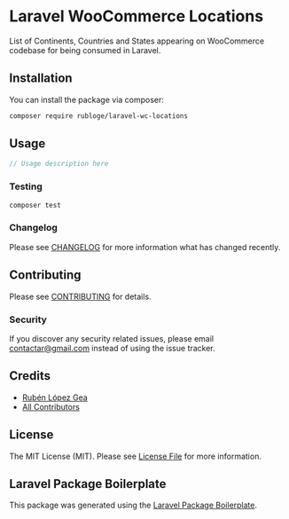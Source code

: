 # Laravel WooCommerce Locations

List of Continents, Countries and States appearing on WooCommerce codebase for
being consumed in Laravel.

## Installation

You can install the package via composer:

```bash
composer require rubloge/laravel-wc-locations
```

## Usage

```php
// Usage description here
```

### Testing

```bash
composer test
```

### Changelog

Please see [CHANGELOG](CHANGELOG.md) for more information what has changed recently.

## Contributing

Please see [CONTRIBUTING](CONTRIBUTING.md) for details.

### Security

If you discover any security related issues, please email contactar@gmail.com instead of using the issue tracker.

## Credits

-   [Rubén López Gea](https://github.com/rubloge)
-   [All Contributors](../../contributors)

## License

The MIT License (MIT). Please see [License File](LICENSE.md) for more information.

## Laravel Package Boilerplate

This package was generated using the [Laravel Package Boilerplate](https://laravelpackageboilerplate.com).
